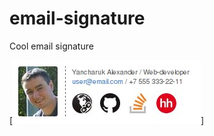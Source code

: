 # email-signature
Cool email signature

[![Signature example][Example src]]

  [Example src]: https://github.com/nafigator/email-signature/raw/master/images/example.jpg
